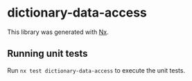 # dictionary-data-access

This library was generated with [Nx](https://nx.dev).

## Running unit tests

Run `nx test dictionary-data-access` to execute the unit tests.
